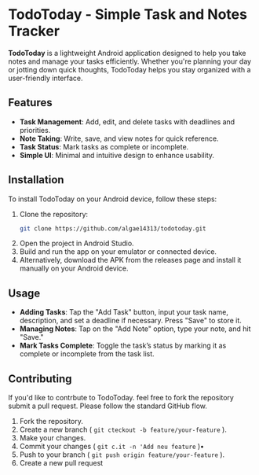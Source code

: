 # TodoToday - Simple Task and Notes Tracker

**TodoToday** is a lightweight Android application designed to help you take notes and manage your tasks efficiently. Whether you're planning your day or jotting down quick thoughts, TodoToday helps you stay organized with a user-friendly interface.

## Features
- **Task Management**: Add, edit, and delete tasks with deadlines and priorities.
- **Note Taking**: Write, save, and view notes for quick reference.
- **Task Status**: Mark tasks as complete or incomplete.
- **Simple UI**: Minimal and intuitive design to enhance usability.

## Installation

To install TodoToday on your Android device, follow these steps:

1. Clone the repository:
   ```bash
   git clone https://github.com/algae14313/todotoday.git
2. Open the project in Android Studio.
3. Build and run the app on your emulator or connected device.
4. Alternatively, download the APK from the releases page and install it manually on your Android device.

## Usage
- **Adding Tasks**: Tap the "Add Task" button, input your task name, description, and set a deadline if necessary. Press "Save" to store it.
- **Managing Notes**: Tap on the "Add Note" option, type your note, and hit "Save."
- **Mark Tasks Complete**: Toggle the task’s status by marking it as complete or incomplete from the task list.

## Contributing
If you'd like to contrbute to TodoToday. feel free to fork the repository submit a pull request. Please follow the standard GitHub flow.
1. Fork the repository.
2. Create a new branch ( `git cteckout -b feature/your-feature` ).
3. Make your changes.
4. Commit your changes ( `git c.it -n 'Add neu feature` )•
5. Push to your branch ( `git push origin feature/your-feature` ).
6. Create a new pull request





